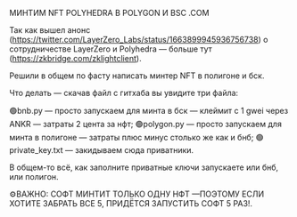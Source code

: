 МИНТИМ NFT POLYHEDRA В POLYGON И BSC .COM

Так как вышел анонс (https://twitter.com/LayerZero_Labs/status/1663899945936756738) о сотрудничестве LayerZero и Polyhedra — больше тут (https://zkbridge.com/zklightclient).

Решили в общем по фасту написать минтер NFT в полигоне и бск. 

Что делать — скачав файл с гитхаба вы увидите три файла:

🟢bnb.py — просто запускаем для минта в бск — клеймит с 1 gwei через ANKR — затраты 2 цента за нфт;
🟢polygon.py — просто запускаем для минта в полигоне — затраты плюс минус столько же как и бнб;
🟢private_key.txt — закидываем сюда приватники.

В общем-то всё, как заполните приватные ключи запускаете или бнб, или полигон.

⚙️ВАЖНО: СОФТ МИНТИТ ТОЛЬКО ОДНУ НФТ —ПОЭТОМУ ЕСЛИ ХОТИТЕ ЗАБРАТЬ ВСЕ 5, ПРИДЁТСЯ ЗАПУСТИТЬ СОФТ 5 РАЗ!.
